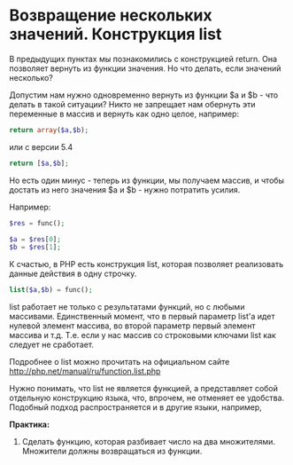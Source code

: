 # Возвращение нескольких значений. Конструкция list

В предыдущих пунктах мы познакомились с конструкцией return. Она позволяет вернуть из функции значения. Но что делать, если значений несколько?

Допустим нам нужно одновременно вернуть из функции $a и $b - что делать в такой ситуации? Никто не запрещает нам обернуть эти переменные в массив и вернуть как одно целое, например:

```php
return array($a,$b);
```

или с версии 5.4

```php
return [$a,$b];
```

Но есть один минус - теперь из функции, мы получаем массив, и чтобы достать из него значения $a и $b - нужно потратить усилия.

Например:

```php
$res = func();

$a = $res[0];
$b = $res[1];
```

К счастью, в PHP есть конструкция list, которая позволяет реализовать данные действия в одну строчку.

```php
list($a,$b) = func();
```

list работает не только с результатами функций, но с любыми массивами. Единственный момент, что в первый параметр list'a идет нулевой элемент массива, во второй параметр первый элемент массива и т.д. Т.е. если у нас массив со строковыми ключами list как следует не сработает.

Подробнее о list можно прочитать на официальном сайте http://php.net/manual/ru/function.list.php

Нужно понимать, что list не является функцией, а представляет собой отдельную конструкцию языка, что, впрочем, не отменяет ее удобства. Подобный подход распространяется и в другие языки, например,


**Практика:**

1. Сделать функцию, которая разбивает число на два множителями. Множители должны возвращаться из функции.